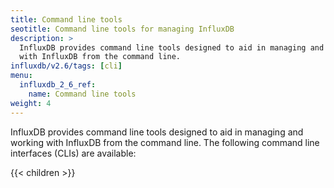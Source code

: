 ```yaml
---
title: Command line tools
seotitle: Command line tools for managing InfluxDB
description: >
  InfluxDB provides command line tools designed to aid in managing and working
  with InfluxDB from the command line.
influxdb/v2.6/tags: [cli]
menu:
  influxdb_2_6_ref:
    name: Command line tools
weight: 4
---
```


InfluxDB provides command line tools designed to aid in managing and working
with InfluxDB from the command line.
The following command line interfaces (CLIs) are available:

{{< children >}}
